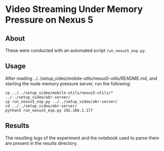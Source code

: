 # Video Streaming Under Memory Pressure on Nexus 5

## About

These were conducted with an automated script `run_nexus5_exp.py`.

## Usage

After reading ../../setup_video/mobile-utils/nexus5-utils/README.md, and starting the node memory pressure server, run the following:
```
cp ../../setup_video/mobile-utils/nexus5-utils/* ../../setup_video/abr-server/
cp run_nexus5_exp.py ../../setup_video/abr-server/
cd ../../setup_video/abr-server/
python3 run_nexus5_exp.py 192.168.1.177
```

## Results

The resulting logs of the experiment and the notebook used to parse them are present in the results directory.